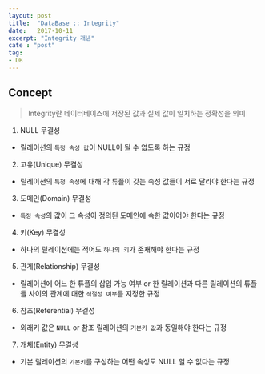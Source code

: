 ```yaml
---
layout: post
title:  "DataBase :: Integrity"
date:   2017-10-11
excerpt: "Integrity 개념"
cate : "post"
tag:
- DB
---
```


## Concept

> Integrity란 데이터베이스에 저장된 값과 실제 값이 일치하는 정확성을 의미

1. NULL 무결성
* 릴레이션의 `특정 속성 값`이 NULL이 될 수 없도록 하는 규정 <br/>

2. 고유(Unique) 무결성
* 릴레이션의 `특정 속성`에 대해 각 튜플이 갖는 속성 값들이 서로 달라야 한다는 규정

3. 도메인(Domain) 무결성
* `특정 속성`의 값이 그 속성이 정의된 도메인에 속한 값이어야 한다는 규정

4. 키(Key) 무결성
* 하나의 릴레이션에는 적어도 `하나의 키`가 존재해야 한다는 규정

5. 관계(Relationship) 무결성
* 릴레이션에 어느 한 튜플의 삽입 가능 여부 or 한 릴레이션과 다른 릴레이션의 튜플들 사이의 관계에 대한 `적절성 여부`를 지정한 규정

6. 참조(Referential) 무결성
* 외래키 값은 `NULL` or 참조 릴레이션의 `기본키 값`과 동일해야 한다는 규정

7. 개체(Entity) 무결성
* 기본 릴레이션의 `기본키`를 구성하는 어떤 속성도 NULL 일 수 없다는 규정



